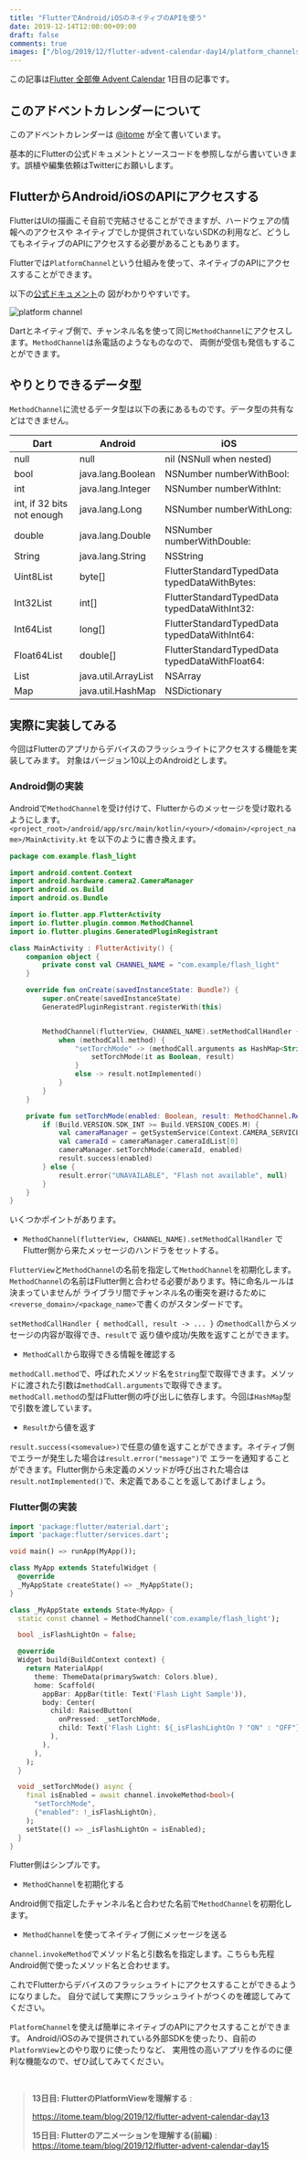 ```yaml
---
title: "FlutterでAndroid/iOSのネイティブのAPIを使う"
date: 2019-12-14T12:00:00+09:00
draft: false
comments: true
images: ["/blog/2019/12/flutter-advent-calendar-day14/platform_channels.png"]
---
```


この記事は[Flutter 全部俺 Advent Calendar](https://adventar.org/calendars/4140) 1日目の記事です。


## このアドベントカレンダーについて
このアドベントカレンダーは [@itome](https://twitter.com/itometeam) が全て書いています。

基本的にFlutterの公式ドキュメントとソースコードを参照しながら書いていきます。誤植や編集依頼はTwitterにお願いします。

## FlutterからAndroid/iOSのAPIにアクセスする
FlutterはUIの描画こそ自前で完結させることができますが、ハードウェアの情報へのアクセスや
ネイティブでしか提供されていないSDKの利用など、どうしてもネイティブのAPIにアクセスする必要があることもあります。

Flutterでは`PlatformChannel`という仕組みを使って、ネイティブのAPIにアクセスすることができます。

以下の[公式ドキュメント](https://flutter.dev/docs/development/platform-integration/platform-channels)の
図がわかりやすいです。

![platform channel](./platform_channels.png)

Dartとネイティブ側で、チャンネル名を使って同じ`MethodChannel`にアクセスします。`MethodChannel`は糸電話のようなものなので、
両側が受信も発信もすることができます。

## やりとりできるデータ型
`MethodChannel`に流せるデータ型は以下の表にあるものです。データ型の共有などはできません。

| Dart                       | Android             | iOS                                            |
|----------------------------|---------------------|------------------------------------------------|
| null                       | null                | nil (NSNull when nested)                       |
| bool                       | java.lang.Boolean   | NSNumber numberWithBool:                       |
| int                        | java.lang.Integer   | NSNumber numberWithInt:                        |
| int, if 32 bits not enough | java.lang.Long      | NSNumber numberWithLong:                       |
| double                     | java.lang.Double    | NSNumber numberWithDouble:                     |
| String                     | java.lang.String    | NSString                                       |
| Uint8List                  | byte[]              | FlutterStandardTypedData typedDataWithBytes:   |
| Int32List                  | int[]               | FlutterStandardTypedData typedDataWithInt32:   |
| Int64List                  | long[]              | FlutterStandardTypedData typedDataWithInt64:   |
| Float64List                | double[]            | FlutterStandardTypedData typedDataWithFloat64: |
| List                       | java.util.ArrayList | NSArray                                        |
| Map                        | java.util.HashMap   | NSDictionary                                   |

## 実際に実装してみる
今回はFlutterのアプリからデバイスのフラッシュライトにアクセスする機能を実装してみます。
対象はバージョン10以上のAndroidとします。

### Android側の実装
Androidで`MethodChannel`を受け付けて、Flutterからのメッセージを受け取れるようにします。
`<project_root>/android/app/src/main/kotlin/<your>/<domain>/<project_name>/MainActivity.kt`
を以下のように書き換えます。

```kotlin
package com.example.flash_light

import android.content.Context
import android.hardware.camera2.CameraManager
import android.os.Build
import android.os.Bundle

import io.flutter.app.FlutterActivity
import io.flutter.plugin.common.MethodChannel
import io.flutter.plugins.GeneratedPluginRegistrant

class MainActivity : FlutterActivity() {
    companion object {
        private const val CHANNEL_NAME = "com.example/flash_light"
    }

    override fun onCreate(savedInstanceState: Bundle?) {
        super.onCreate(savedInstanceState)
        GeneratedPluginRegistrant.registerWith(this)


        MethodChannel(flutterView, CHANNEL_NAME).setMethodCallHandler { methodCall, result ->
            when (methodCall.method) {
                "setTorchMode" -> (methodCall.arguments as HashMap<String, *>)["enabled"]?.let {
                    setTorchMode(it as Boolean, result)
                }
                else -> result.notImplemented()
            }
        }
    }

    private fun setTorchMode(enabled: Boolean, result: MethodChannel.Result) {
        if (Build.VERSION.SDK_INT >= Build.VERSION_CODES.M) {
            val cameraManager = getSystemService(Context.CAMERA_SERVICE) as CameraManager
            val cameraId = cameraManager.cameraIdList[0]
            cameraManager.setTorchMode(cameraId, enabled)
            result.success(enabled)
        } else {
            result.error("UNAVAILABLE", "Flash not available", null)
        }
    }
}
```

いくつかポイントがあります。

- `MethodChannel(flutterView, CHANNEL_NAME).setMethodCallHandler` でFlutter側から来たメッセージのハンドラをセットする。

`FlutterView`と`MethodChannel`の名前を指定して`MethodChannel`を初期化します。
`MethodChannel`の名前はFlutter側と合わせる必要があります。特に命名ルールは決まっていませんが
ライブラリ間でチャンネル名の衝突を避けるために`<reverse_domain>/<package_name>`で書くのがスタンダードです。

`setMethodCallHandler { methodCall, result -> ... }` の`methodCall`からメッセージの内容が取得でき、`result`で
返り値や成功/失敗を返すことができます。

- `MethodCall`から取得できる情報を確認する

`methodCall.method`で、呼ばれたメソッド名を`String`型で取得できます。メソッドに渡された引数は`methodCall.arguments`で取得できます。
`methodCall.method`の型はFlutter側の呼び出しに依存します。今回は`HashMap`型で引数を渡しています。

- `Result`から値を返す

`result.success(<somevalue>)`で任意の値を返すことができます。ネイティブ側でエラーが発生した場合は`result.error("message")`で
エラーを通知することができます。Flutter側から未定義のメソッドが呼び出された場合は`result.notImplemented()`で、未定義であることを返してあげましょう。

### Flutter側の実装

```dart
import 'package:flutter/material.dart';
import 'package:flutter/services.dart';

void main() => runApp(MyApp());

class MyApp extends StatefulWidget {
  @override
  _MyAppState createState() => _MyAppState();
}

class _MyAppState extends State<MyApp> {
  static const channel = MethodChannel('com.example/flash_light');

  bool _isFlashLightOn = false;

  @override
  Widget build(BuildContext context) {
    return MaterialApp(
      theme: ThemeData(primarySwatch: Colors.blue),
      home: Scaffold(
        appBar: AppBar(title: Text('Flash Light Sample')),
        body: Center(
          child: RaisedButton(
            onPressed: _setTorchMode,
            child: Text('Flash Light: ${_isFlashLightOn ? "ON" : "OFF"}'),
          ),
        ),
      ),
    );
  }

  void _setTorchMode() async {
    final isEnabled = await channel.invokeMethod<bool>(
      "setTorchMode",
      {"enabled": !_isFlashLightOn},
    );
    setState(() => _isFlashLightOn = isEnabled);
  }
}
```

Flutter側はシンプルです。

- `MethodChannel`を初期化する

Android側で指定したチャンネル名と合わせた名前で`MethodChannel`を初期化します。

- `MethodChannel`を使ってネイティブ側にメッセージを送る

`channel.invokeMethod`でメソッド名と引数名を指定します。こちらも先程Android側で使ったメソッド名と合わせます。

これでFlutterからデバイスのフラッシュライトにアクセスすることができるようになりました。
自分で試して実際にフラッシュライトがつくのを確認してみてください。

`PlatformChannel`を使えば簡単にネイティブのAPIにアクセスすることができます。
Android/iOSのみで提供されている外部SDKを使ったり、自前の`PlatformView`とのやり取りに使ったりなど、
実用性の高いアプリを作るのに便利な機能なので、ぜひ試してみてください。

<br/>

> **13日目: FlutterのPlatformViewを理解する** :
>
> https://itome.team/blog/2019/12/flutter-advent-calendar-day13
>
> **15日目: Flutterのアニメーションを理解する(前編)** :
> https://itome.team/blog/2019/12/flutter-advent-calendar-day15
